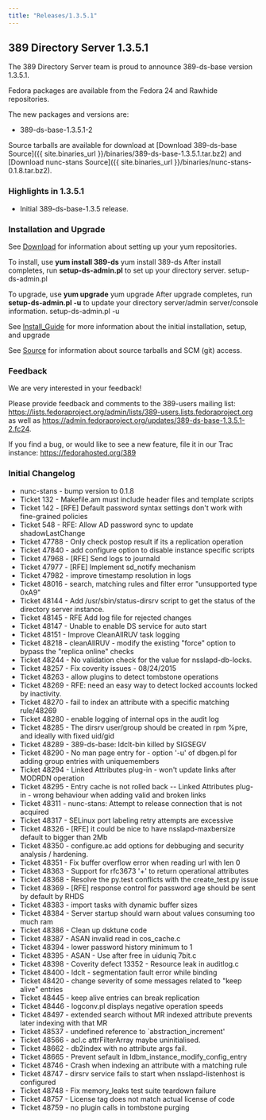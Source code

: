 ```yaml
---
title: "Releases/1.3.5.1"
---
```

389 Directory Server 1.3.5.1
-----------------------------

The 389 Directory Server team is proud to announce 389-ds-base version 1.3.5.1.

Fedora packages are available from the Fedora 24 and Rawhide repositories.

The new packages and versions are:

-   389-ds-base-1.3.5.1-2

Source tarballs are available for download at [Download 389-ds-base Source]({{ site.binaries_url }}/binaries/389-ds-base-1.3.5.1.tar.bz2) and [Download nunc-stans Source]({{ site.binaries_url }}/binaries/nunc-stans-0.1.8.tar.bz2).

### Highlights in 1.3.5.1

-   Initial 389-ds-base-1.3.5 release.

### Installation and Upgrade

See [Download](../download.html) for information about setting up your yum repositories.

To install, use **yum install 389-ds** yum install 389-ds After install completes, run **setup-ds-admin.pl** to set up your directory server. setup-ds-admin.pl

To upgrade, use **yum upgrade** yum upgrade After upgrade completes, run **setup-ds-admin.pl -u** to update your directory server/admin server/console information. setup-ds-admin.pl -u

See [Install\_Guide](../legacy/install-guide.html) for more information about the initial installation, setup, and upgrade

See [Source](../development/source.html) for information about source tarballs and SCM (git) access.

### Feedback

We are very interested in your feedback!

Please provide feedback and comments to the 389-users mailing list: <https://lists.fedoraproject.org/admin/lists/389-users.lists.fedoraproject.org> as well as <https://admin.fedoraproject.org/updates/389-ds-base-1.3.5.1-2.fc24>.

If you find a bug, or would like to see a new feature, file it in our Trac instance: <https://fedorahosted.org/389>

### Initial Changelog

-   nunc-stans - bump version to 0.1.8
-   Ticket 132   - Makefile.am must include header files and template scripts
-   Ticket 142   - [RFE] Default password syntax settings don't work with fine-grained policies
-   Ticket 548   - RFE: Allow AD password sync to update shadowLastChange
-   Ticket 47788 - Only check postop result if its a replication operation
-   Ticket 47840 - add configure option to disable instance specific scripts
-   Ticket 47968 - [RFE] Send logs to journald
-   Ticket 47977 - [RFE] Implement sd_notify mechanism
-   Ticket 47982 - improve timestamp resolution in logs
-   Ticket 48016 - search, matching rules and filter error "unsupported type 0xA9"
-   Ticket 48144 - Add /usr/sbin/status-dirsrv script to get the status of the directory server instance.
-   Ticket 48145 - RFE Add log file for rejected changes
-   Ticket 48147 - Unable to enable DS service for auto start
-   Ticket 48151 - Improve CleanAllRUV task logging
-   Ticket 48218 - cleanAllRUV - modify the existing "force" option to bypass the "replica online" checks
-   Ticket 48244 - No validation check for the value for nsslapd-db-locks.
-   Ticket 48257 - Fix coverity issues - 08/24/2015
-   Ticket 48263 - allow plugins to detect tombstone operations
-   Ticket 48269 - RFE: need an easy way to detect locked accounts locked by inactivity.
-   Ticket 48270 - fail to index an attribute with a specific matching rule/48269
-   Ticket 48280 - enable logging of internal ops in the audit log
-   Ticket 48285 - The dirsrv user/group should be created in rpm %pre, and ideally with fixed uid/gid
-   Ticket 48289 - 389-ds-base: ldclt-bin killed by SIGSEGV
-   Ticket 48290 - No man page entry for - option '-u' of dbgen.pl for adding group entries with uniquemembers
-   Ticket 48294 - Linked Attributes plug-in - won't update links after MODRDN operation
-   Ticket 48295 - Entry cache is not rolled back -- Linked Attributes plug-in - wrong behaviour when adding valid and broken links
-   Ticket 48311 - nunc-stans: Attempt to release connection that is not acquired
-   Ticket 48317 - SELinux port labeling retry attempts are excessive
-   Ticket 48326 - [RFE] it could be nice to have nsslapd-maxbersize default to bigger than 2Mb
-   Ticket 48350 - configure.ac add options for debbuging and security analysis / hardening.
-   Ticket 48351 - Fix buffer overflow error when reading url with len 0
-   Ticket 48363 - Support for rfc3673 '+' to return operational attributes
-   Ticket 48368 - Resolve the py.test conflicts with the create_test.py issue
-   Ticket 48369 - [RFE] response control for password age should be sent by default by RHDS
-   Ticket 48383 - import tasks with dynamic buffer sizes
-   Ticket 48384 - Server startup should warn about values consuming too much ram
-   Ticket 48386 - Clean up dsktune code
-   Ticket 48387 - ASAN invalid read in cos_cache.c
-   Ticket 48394 - lower password history minimum to 1
-   Ticket 48395 - ASAN - Use after free in uiduniq 7bit.c
-   Ticket 48398 - Coverity defect 13352 - Resource leak in auditlog.c
-   Ticket 48400 - ldclt - segmentation fault error while binding
-   Ticket 48420 - change severity of some messages related to "keep alive" entries
-   Ticket 48445 - keep alive entries can break replication
-   Ticket 48446 - logconv.pl displays negative operation speeds
-   Ticket 48497 - extended search without MR indexed attribute prevents later indexing with that MR
-   Ticket 48537 - undefined reference to `abstraction_increment'
-   Ticket 48566 - acl.c attrFilterArray maybe uninitialised.
-   Ticket 48662 - db2index with no attribute args fail.
-   Ticket 48665 - Prevent sefault in ldbm_instance_modify_config_entry
-   Ticket 48746 - Crash when indexing an attribute with a matching rule
-   Ticket 48747 - dirsrv service fails to start when nsslapd-listenhost is configured
-   Ticket 48748 - Fix memory_leaks test suite teardown failure
-   Ticket 48757 - License tag does not match actual license of code
-   Ticket 48759 - no plugin calls in tombstone purging
